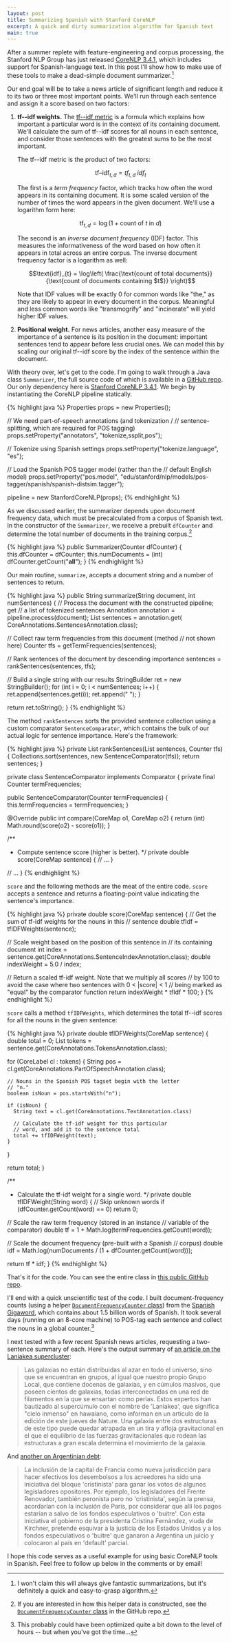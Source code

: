 ```yaml
---
layout: post
title: Summarizing Spanish with Stanford CoreNLP
excerpt: A quick and dirty summarization algorithm for Spanish text
main: true
---
```


After a summer replete with feature-engineering and corpus processing, the
Stanford NLP Group has just released [CoreNLP 3.4.1][1], which includes support
for Spanish-language text. In this post I'll show how to make use of these tools
to make a dead-simple document summarizer.[^1]

Our end goal will be to take a news article of significant length and reduce it
to its two or three most important points. We'll run through each sentence and
assign it a score based on two factors:

1. **tf--idf weights.** The [tf--idf metric][2] is a formula which explains how
   important a particular word is in the context of its containing document.
   We'll calculate the sum of tf--idf scores for all nouns in each sentence, and
   consider those sentences with the greatest sums to be the most important.

   The tf--idf metric is the product of two factors:

   $$\text{tf–idf}_{t, d} = tf_{t, d} \; idf_t$$

   The first is a *term frequency* factor, which tracks how often the word
   appears in its containing document. It is some scaled version of the number
   of times the word appears in the given document. We'll use a logarithm form
   here:

   $$\text{tf}_{t, d} = \log(1 + \text{count of $t$ in $d$})$$

   The second is an *inverse document frequency* (IDF) factor. This measures the
   informativeness of the word based on how often it appears in total across an
   entire corpus. The inverse document frequency factor is a logarithm as well:

   $$\text{idf}_{t} = \log\left( \frac{\text{count of total documents}}{\text{count of documents containing $t$}} \right)$$

   Note that IDF values will be exactly 0 for common words like "the," as they
   are likely to appear in every document in the corpus. Meaningful and less
   common words like "transmogrify" and "incinerate" will yield higher IDF
   values.

2. **Positional weight.** For news articles, another easy measure of the
   importance of a sentence is its position in the document: important sentences
   tend to appear before less crucial ones. We can model this by scaling our
   original tf--idf score by the index of the sentence within the document.

With theory over, let's get to the code. I'm going to walk through a Java class
`Summarizer`, the full source code of which is available in a [GitHub repo][3].
Our only dependency here is [Stanford CoreNLP 3.4.1][1]. We begin by
instantiating the CoreNLP pipeline statically.

{% highlight java %}
Properties props = new Properties();

// We need part-of-speech annotations (and tokenization /
// sentence-splitting, which are required for POS tagging)
props.setProperty("annotators", "tokenize,ssplit,pos");

// Tokenize using Spanish settings
props.setProperty("tokenize.language", "es");

// Load the Spanish POS tagger model (rather than the
// default English model)
props.setProperty("pos.model",
    "edu/stanford/nlp/models/pos-tagger/spanish/spanish-distsim.tagger");

pipeline = new StanfordCoreNLP(props);
{% endhighlight %}

As we discussed earlier, the summarizer depends upon document frequency data,
which must be precalculated from a corpus of Spanish text. In the constructor of
the `Summarizer`, we receive a prebuilt `dfCounter` and determine the total
number of documents in the training corpus.[^2]

{% highlight java %}
public Summarizer(Counter<String> dfCounter) {
  this.dfCounter = dfCounter;
  this.numDocuments = (int) dfCounter.getCount("__all__");
}
{% endhighlight %}

Our main routine, `summarize`, accepts a document string and a number of
sentences to return.

{% highlight java %}
public String summarize(String document, int numSentences) {
  // Process the document with the constructed pipeline; get
  // a list of tokenized sentences
  Annotation annotation = pipeline.process(document);
  List<CoreMap> sentences = annotation.get(
    CoreAnnotations.SentencesAnnotation.class);

  // Collect raw term frequencies from this document (method
  // not shown here)
  Counter<String> tfs = getTermFrequencies(sentences);

  // Rank sentences of the document by descending importance
  sentences = rankSentences(sentences, tfs);

  // Build a single string with our results
  StringBuilder ret = new StringBuilder();
  for (int i = 0; i < numSentences; i++) {
    ret.append(sentences.get(i));
    ret.append(" ");
  }

  return ret.toString();
}
{% endhighlight %}

The method `rankSentences` sorts the provided sentence collection using a custom
comparator `SentenceComparator`, which contains the bulk of our actual logic for
sentence importance. Here's the framework:

{% highlight java %}
private List<CoreMap> rankSentences(List<CoreMap> sentences,
                                    Counter<String> tfs) {
  Collections.sort(sentences, new SentenceComparator(tfs));
  return sentences;
}

private class SentenceComparator implements Comparator<CoreMap> {
  private final Counter<String> termFrequencies;

  public SentenceComparator(Counter<String> termFrequencies) {
    this.termFrequencies = termFrequencies;
  }

  @Override
  public int compare(CoreMap o1, CoreMap o2) {
    return (int) Math.round(score(o2) - score(o1));
  }

  /**
   * Compute sentence score (higher is better).
   */
  private double score(CoreMap sentence) {
    // ...
  }

  // ...
}
{% endhighlight %}

`score` and the following methods are the meat of the entire code. `score`
accepts a sentence and returns a floating-point value indicating the sentence's
importance.

{% highlight java %}
private double score(CoreMap sentence) {
  // Get the sum of tf-idf weights for the nouns in this
  // sentence
  double tfIdf = tfIDFWeights(sentence);

  // Scale weight based on the position of this sentence in
  // its containing document
  int index = sentence.get(CoreAnnotations.SentenceIndexAnnotation.class);
  double indexWeight = 5.0 / index;

  // Return a scaled tf-idf weight. Note that we multiply all scores
  // by 100 to avoid the case where two sentences with 0 < |score| < 1
  // being marked as "equal" by the comparator function
  return indexWeight * tfIdf * 100;
}
{% endhighlight %}

`score` calls a method `tfIDFWeights`, which determines the total tf--idf scores
for all the nouns in the given sentence:

{% highlight java %}
private double tfIDFWeights(CoreMap sentence) {
  double total = 0;
  List<CoreLabel> tokens = sentence.get(CoreAnnotations.TokensAnnotation.class);

  for (CoreLabel cl : tokens) {
    String pos = cl.get(CoreAnnotations.PartOfSpeechAnnotation.class);

    // Nouns in the Spanish POS tagset begin with the letter
    // "n."
    boolean isNoun = pos.startsWith("n");

    if (isNoun) {
      String text = cl.get(CoreAnnotations.TextAnnotation.class)

      // Calculate the tf-idf weight for this particular
      // word, and add it to the sentence total
      total += tfIDFWeight(text);
    }
  }

  return total;
}

/**
 * Calculate the tf-idf weight for a single word.
 */
private double tfIDFWeight(String word) {
  // Skip unknown words
  if (dfCounter.getCount(word) == 0)
    return 0;

  // Scale the raw term frequency (stored in an instance
  // variable of the comparator)
  double tf = 1 + Math.log(termFrequencies.getCount(word));

  // Scale the document frequency (pre-built with a Spanish
  // corpus)
  double idf = Math.log(numDocuments /
      (1 + dfCounter.getCount(word)));

  return tf * idf;
}
{% endhighlight %}

That's it for the code. You can see the entire class in
[this public GitHub repo][5].

I'll end with a quick unscientific test of the code. I built document-frequency
counts (using a helper [`DocumentFrequencyCounter` class][4]) from the
[Spanish Gigaword][6], which contains about 1.5 billion words of Spanish. It
took several days (running on an 8-core machine) to POS-tag each sentence and
collect the nouns in a global counter.[^3]

I next tested with a few recent Spanish news articles, requesting a two-sentence
summary of each. Here's the output summary of
[an article on the Laniakea supercluster][7]:

> Las galaxias no están distribuidas al azar en todo el universo, sino que se
> encuentran en grupos, al igual que nuestro propio Grupo Local, que contiene
> docenas de galaxias, y en cúmulos masivos, que poseen cientos de galaxias,
> todas interconectadas en una red de filamentos en la que se ensartan como
> perlas. Estos expertos han bautizado al supercúmulo con el nombre de
> 'Laniakea', que significa "cielo inmenso" en hawaiano, como informan en un
> artículo de la edición de este jueves de Nature. Una galaxia entre dos
> estructuras de este tipo puede quedar atrapada en un tira y afloja
> gravitacional en el que el equilibrio de las fuerzas gravitacionales que
> rodean las estructuras a gran escala determina el movimiento de la galaxia.

And [another on Argentinian debt][8]:

> La inclusión de la capital de Francia como nueva jurisdicción para hacer
> efectivos los desembolsos a los acreedores ha sido una iniciativa del bloque
> 'cristinista' para ganar los votos de algunos legisladores opositores. Por
> ejemplo, los legisladores del Frente Renovador, también peronista pero no
> 'cristinista', según la prensa, acordarían con la inclusión de París, por
> considerar que allí los pagos estarían a salvo de los fondos especulativos o
> 'buitre'. Con esta iniciativa el gobierno de la presidenta Cristina Fernández,
> viuda de Kirchner, pretende esquivar a la justicia de los Estados Unidos y a
> los fondos especulativos o 'buitre' que ganaron a Argentina un juicio y
> colocaron al país en 'default' parcial.

I hope this code serves as a useful example for using basic CoreNLP tools in
Spanish. Feel free to follow up below in the comments or by email!

<script type="text/javascript" src="http://cdn.mathjax.org/mathjax/latest/MathJax.js?config=TeX-AMS-MML_HTMLorMML"></script>

[^1]: I won't claim this will always give fantastic summarizations, but it's definitely a quick and easy-to-grasp algorithm.
[^2]: If you are interested in how this helper data is constructed, see the [`DocumentFrequencyCounter` class][4] in the GitHub repo.
[^3]: This probably could have been optimized quite a bit down to the level of hours -- but when you've got the time...

[1]: http://nlp.stanford.edu/software/corenlp.shtml
[2]: http://en.wikipedia.org/wiki/Tf%E2%80%93idf
[3]: https://github.com/hans/corenlp-summarizer
[4]: https://github.com/hans/corenlp-summarizer/blob/master/src/me/foldl/corenlp_summarizer/IDFCounter.java
[5]: https://github.com/hans/corenlp-summarizer/blob/master/src/me/foldl/corenlp_summarizer/Summarizer.java
[6]: https://catalog.ldc.upenn.edu/LDC2011T12
[7]: http://www.rtve.es/noticias/20140903/equipo-cientificos-definen-supercumulo-galaxias-esta-via-lactea/1005222.shtml
[8]: http://www.elmundo.es/economia/2014/09/03/54074ed5268e3ec7168b4595.html
